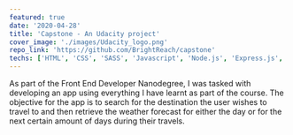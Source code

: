 ```yaml
---
featured: true
date: '2020-04-28'
title: 'Capstone - An Udacity project'
cover_image: './images/Udacity_logo.png'
repo_link: 'https://github.com/BrightReach/capstone'
techs: ['HTML', 'CSS', 'SASS', 'Javascript', 'Node.js', 'Express.js', 'Webpack']
---
```


As part of the Front End Developer Nanodegree, I was tasked with developing an app using everything I have learnt as part of the course. The objective for the app is to search for the destination the user wishes to travel to and then retrieve the weather forecast for either the day or for the next certain amount of days during their travels.
